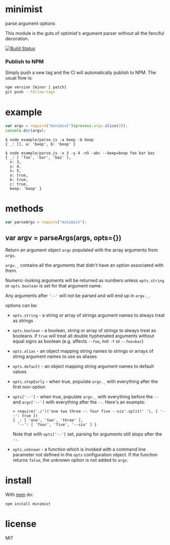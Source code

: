 # minimist

parse argument options

This module is the guts of optimist's argument parser without all the fanciful
decoration.

[![Build Status](https://dev.azure.com/vscode/vscode-minimist/_apis/build/status/microsoft.vscode-minimist?branchName=master)](https://dev.azure.com/vscode/vscode-minimist/_build/latest?definitionId=29&branchName=master)

### Publish to NPM

Simply push a new tag and the CI will automatically publish to NPM. The usual
flow is:

```sh
npm version [minor | patch]
git push --follow-tags
```

# example

```js
var argv = require("minimist")(process.argv.slice(2));
console.dir(argv);
```

```
$ node example/parse.js -a beep -b boop
{ _: [], a: 'beep', b: 'boop' }
```

```
$ node example/parse.js -x 3 -y 4 -n5 -abc --beep=boop foo bar baz
{ _: [ 'foo', 'bar', 'baz' ],
  x: 3,
  y: 4,
  n: 5,
  a: true,
  b: true,
  c: true,
  beep: 'boop' }
```

# methods

```js
var parseArgs = require("minimist");
```

## var argv = parseArgs(args, opts={})

Return an argument object `argv` populated with the array arguments from `args`.

`argv._` contains all the arguments that didn't have an option associated with
them.

Numeric-looking arguments will be returned as numbers unless `opts.string` or
`opts.boolean` is set for that argument name.

Any arguments after `'--'` will not be parsed and will end up in `argv._`.

options can be:

-   `opts.string` - a string or array of strings argument names to always treat
    as strings
-   `opts.boolean` - a boolean, string or array of strings to always treat as
    booleans. if `true` will treat all double hyphenated arguments without equal
    signs as boolean (e.g. affects `--foo`, not `-f` or `--foo=bar`)
-   `opts.alias` - an object mapping string names to strings or arrays of string
    argument names to use as aliases
-   `opts.default` - an object mapping string argument names to default values
-   `opts.stopEarly` - when true, populate `argv._` with everything after the
    first non-option
-   `opts['--']` - when true, populate `argv._` with everything before the `--`
    and `argv['--']` with everything after the `--`. Here's an example:

    ```
    > require('./')('one two three -- four five --six'.split(' '), { '--': true })
    { _: [ 'one', 'two', 'three' ],
      '--': [ 'four', 'five', '--six' ] }
    ```

    Note that with `opts['--']` set, parsing for arguments still stops after the
    `--`.

-   `opts.unknown` - a function which is invoked with a command line parameter
    not defined in the `opts` configuration object. If the function returns
    `false`, the unknown option is not added to `argv`.

# install

With [npm](https://npmjs.org) do:

```
npm install minimist
```

# license

MIT
